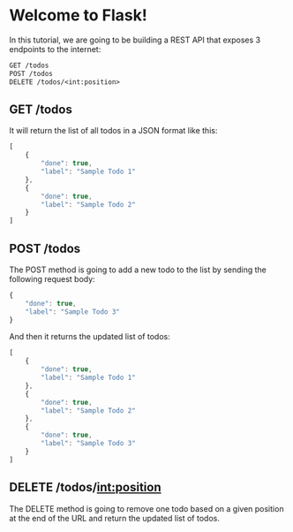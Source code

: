# Welcome to Flask!

In this tutorial, we are going to be building a REST API that exposes 3 endpoints to the internet:

```txt
GET /todos
POST /todos
DELETE /todos/<int:position>
```

## GET /todos

It will return the list of all todos in a JSON format like this:

```javascript
[
    {
        "done": true,
        "label": "Sample Todo 1"
    },
    {
        "done": true,
        "label": "Sample Todo 2"
    }
]
```

## POST /todos

The POST method is going to add a new todo to the list by sending the following request body:

```javascript
{
    "done": true,
    "label": "Sample Todo 3"
}
```

And then it returns the updated list of todos:

```javascript
[
    {
        "done": true,
        "label": "Sample Todo 1"
    },
    {
        "done": true,
        "label": "Sample Todo 2"
    },
    {
        "done": true,
        "label": "Sample Todo 3"
    }
]
```

## DELETE /todos/<int:position>

The DELETE method is going to remove one todo based on a given position at the end of the URL and return the updated list of todos.
